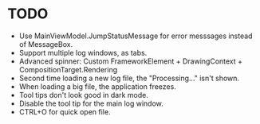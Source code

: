 # TODO
* Use MainViewModel.JumpStatusMessage for error messsages instead of MessageBox.
* Support multiple log windows, as tabs.
* Advanced spinner: Custom FrameworkElement + DrawingContext + CompositionTarget.Rendering
* Second time loading a new log file, the "Processing..." isn't shown.
* When loading a big file, the application freezes.
* Tool tips don't look good in dark mode.
* Disable the tool tip for the main log window.
* CTRL+O for quick open file.